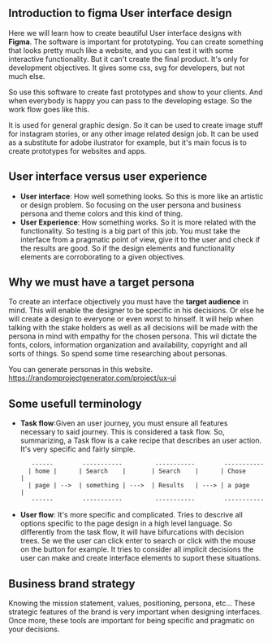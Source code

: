 ## Introduction to figma User interface design
Here we will learn how to create beautiful User interface designs with **Figma**. The software is important for prototyping. You can create something that looks pretty much like a website, and you can test it with some interactive functionality. But it can't create the final product. It's only for development objectives. It gives some css, svg for developers, but not much else.

So use this software to create fast prototypes and show to your clients. And when everybody is happy you can pass to the developing estage. So the work flow goes like this.

It is used for general graphic design. So it can be used to create image stuff for instagram stories, or any other image related design job. It can be used as a substitute for adobe ilustrator for example, but it's main focus is to create prototypes for websites and apps.

## User interface versus user experience
- **User interface**: How well something looks. So this is more like an artistic or design problem. So focusing on the user persona and business persona and theme colors and this kind of thing.
- **User Experience**: How something works. So it is more related with the functionality. So testing is a big part of this job. You must take the interface from a pragmatic point of view, give it to the user and check if the results are good. So if the design elements and functionality elements are corroborating to a given objectives.

## Why we must have a target persona
To create an interface objectively you must have the **target audience** in mind. This will enable the designer to be specific in his decisions. Or else he will create a design to everyone or even worst to hinself. It will help when talking with the stake holders as well as all decisions will be made with the persona in mind with empathy for the chosen persona. This wil dictate the fonts, colors, information organization and availability, copyright and all sorts of things. So spend some time researching about personas.

You can generate personas in this website.
https://randomprojectgenerator.com/project/ux-ui

## Some usefull terminology
- **Task flow**:Given an user journey, you must ensure all features necessary to said journey. This is considered a task flow. So, summarizing, a Task flow is a cake recipe that describes an user action. It's very specific and fairly simple.

         ------        -----------         -----------        ----------- 
        | home |      | Search    |       | Search    |      | Chose     |
        | page | -->  | something | --->  | Results   | ---> | a page    |
         ------        -----------         -----------        -----------


- **User flow**: It's more specific and complicated. Tries to descrive all options specific to the page design in a high level language. So differently from the task flow, it will have bifurcations with decision trees. Se we the user can click enter to search or click with the mouse on the button for example. It tries to consider all implicit decisions the user can make and create interface elements to suport these situations.

## Business brand strategy
Knowing the mission statement, values, positioning, persona, etc... These strategic features of the brand is very important when designing interfaces. Once more, these tools are important for being specific and pragmatic on your decisions.

